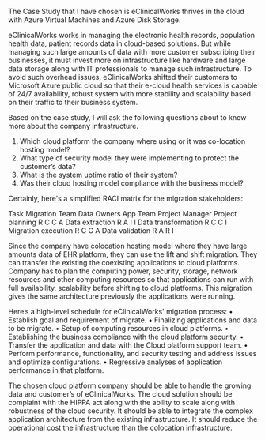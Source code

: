 The Case Study that I have chosen is  eClinicalWorks thrives in the cloud with Azure Virtual Machines and Azure Disk Storage.

eClinicalWorks works in managing the electronic health records, population health data, patient records data in cloud-based solutions. But while managing such large amounts of data with more customer subscribing their businesses, it must invest more on infrastructure like hardware and large data storage along with IT professionals to manage such infrastructure. To avoid such overhead issues, eClinicalWorks shifted their customers to Microsoft Azure public cloud so that their e-cloud health services is capable of 24/7 availability, robust system with more stability and scalability based on their traffic to their business system. 


Based on the case study, I will ask the following questions about to know more about the company infrastructure.
1.	Which cloud platform the company where using or it was co-location hosting model?
2.	What type of security model they were implementing to protect the customer’s data?
3.	What is the system uptime ratio of their system?
4.	Was their cloud hosting model compliance with the business model?


Certainly, here's a simplified RACI matrix for the migration stakeholders:				
				
Task	Migration Team	Data Owners	App Team	Project Manager
Project planning	R	C	C	A
Data extraction	R	A	I	I
Data transformation	R	C	C	I
Migration execution	R	C	C	A
Data validation	R	A	R	I

Since the company have colocation hosting model where they have large amounts data of EHR platform, they can use the lift and shift migration. They can transfer the existing the coexisting applications to cloud platforms. Company has to plan the computing power, security, storage, network resources and other computing resources so that applications can run with full availability, scalability before shifting to cloud platforms.  This migration gives the same architecture previously the applications were running.

Here’s a high-level schedule for eClinicalWorks' migration process: 
•	Establish goal and requirement of migrate.
•	 Finalizing applications and data to be migrate.
•	Setup of computing resources in cloud platforms.
•	Establishing the business compliance with the cloud platform security.
•	Transfer the application and data with the Cloud platform support team.
•	Perform performance, functionality, and security testing and address issues and optimize configurations.
•	Regressive analyses of application performance in that platform.  

The chosen cloud platform company should be able to handle the growing data and customer’s of eClinicalWorks. The cloud solution should be complaint with the HIPPA act along with the ability to scale along with robustness of the cloud security. It should be able to integrate the complex application architecture from the existing infrastructure. It should reduce the operational cost the infrastructure than the colocation infrastructure.

